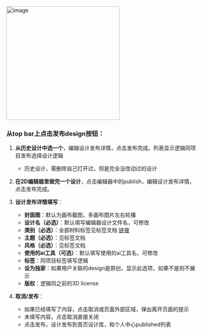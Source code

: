 <img width="299" alt="image" src="https://github.com/user-attachments/assets/85e4a0ab-9d6c-4339-93ed-aabde1db4ad9" />

### 从top bar上点击发布design按钮：

1. **从历史设计中选一个**，编辑设计发布详情，点击发布完成。列表显示逻辑同项目发布选择设计逻辑
   - 历史设计，需删除自己打开过，但是完全没改动过的设计

2. **在2D编辑器里做完一个设计**，点击编辑器中的publish，编辑设计发布详情，点击发布完成。

3. **设计发布详情填写**：
   - **封面图**：默认为画布截图，多画布图片左右轮播
   - **设计名（必选）**：默认填写编辑器设计文件名，可修改
   - **类别（必选）**：全部材料标签见标签文档 [链接](https://anker-in.feishu.cn/sheets/MwWzs9SWkhSjGatAugucXXwlnGb)
   - **主题（必选）**：见标签文档
   - **风格（必选）**：见标签文档
   - **使用的ai工具（可选）**：默认填写使用的ai工具名，可修改
   - **标签**：同项目标签填写逻辑
   - **设为独家**：如果用户关联的design是原创，显示此选项，如果不是则不展示
   - **版权**：逻辑同之前的3D license

4. **取消/发布**：
   - 如果已经填写了内容，点击取消或页面外部区域，弹出离开页面的提示
   - 未填写内容，点击取消直接关闭
   - 点击发布，设计发布到首页设计库，和个人中心published列表

